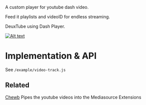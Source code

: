 A custom player for youtube dash video.

Feed it playlists and videoID for endless streaming.

DeuxTube using Dash Player.

[![Alt text](https://img.youtube.com/vi/yAaHwfu4E8w/0.jpg)](https://www.youtube.com/watch?v=yAaHwfu4E8w)

# Implementation & API


See `/example/video-track.js`

## Related


[Chewb](https://github.com/samradical/chewb) Pipes the youtube videos into the Mediasource Extensions





